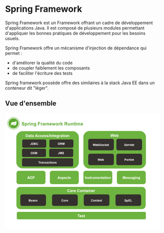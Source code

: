 # Spring Framework


Spring Framework est un Framework offrant un cadre de développement
d'applications Java. Il est composé de plusieurs modules permettant d'appliquer
les bonnes pratiques de développement pour les besoins usuels.

Spring Framework offre un mécanisme d'injection de dépendance qui permet :

* d'améliorer la qualité du code
* de coupler faiblement les composants
* de faciliter l'écriture des tests

Spring framework possède offre des similaires à la stack Java EE dans un
conteneur dit "léger".


## Vue d'ensemble

![](images/framework/spring-framework-overview.png)


